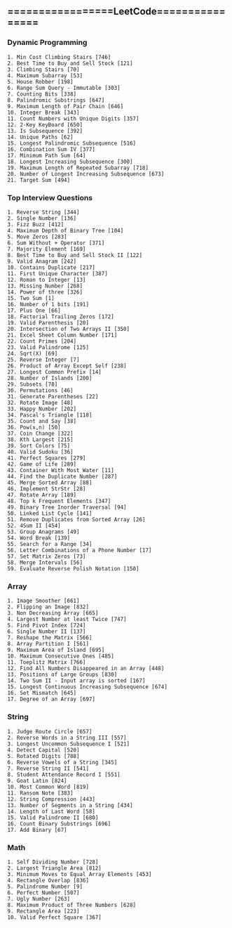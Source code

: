 ## =================LeetCode================

### Dynamic Programming 
	1. Min Cost Climbing Stairs [746]
	2. Best Time to Buy and Sell Stock [121]
	3. Climbing Stairs [70]
	4. Maximum Subarray [53]
	5. House Robber [198]
	6. Range Sum Query - Immutable [303]
	7. Counting Bits [338]
	8. Palindromic Substrings [647]
	9. Maximum Length of Pair Chain [646]
	10. Integer Break [343]
	11. Count Numbers with Unique Digits [357]
	12. 2-Key KeyBoard [650]
	13. Is Subsequence [392]
	14. Unique Paths [62]
	15. Longest Palindromic Subsequence [516]
	16. Combination Sum IV [377]
	17. Minimum Path Sum [64]
	18. Longest Increasing Subsequence [300]
	19. Maximum Length of Repeated Subarray [718]
	20. Number of Longest Increasing Subsequence [673]
	21. Target Sum [494]

### Top Interview Questions
	1. Reverse String [344]
	2. Single Number [136]
	3. Fizz Buzz [412]
	4. Maximum Depth of Binary Tree [104]
	5. Move Zeros [283]
	6. Sum Without + Operator [371]
	7. Majority Element [169]
	8. Best Time to Buy and Sell Stock II [122]
	9. Valid Anagram [242]
	10. Contains Duplicate [217]
	11. First Unique Character [387]
	12. Roman to Integer [13]
	13. Missing Number [268]
	14. Power of three [326]
	15. Two Sum [1]
	16. Number of 1 bits [191]
	17. Plus One [66]
	18. Factorial Trailing Zeros [172]
	19. Valid Parenthesis [20]
	20. Intersection of Two Arrays II [350]
	21. Excel Sheet Column Number [171]
	22. Count Primes [204]
	23. Valid Palindrome [125]
	24. Sqrt(X) [69]
	25. Reverse Integer [7]
	26. Product of Array Except Self [238]
	27. Longest Common Prefix [14]
	28. Number of Islands [200]
	29. Subsets [78]
	30. Permutations [46]
	31. Generate Parentheses [22]
	32. Rotate Image [48]
	33. Happy Number [202]
	34. Pascal's Triangle [118]
	35. Count and Say [38]
	36. Pow(x,n) [50]
	37. Coin Change [322]
	38. Kth Largest [215]
	39. Sort Colors [75]
	40. Valid Sudoku [36]
	41. Perfect Squares [279]
	42. Game of Life [289]
	43. Container With Most Water [11]
	44. Find the Duplicate Number [287]
	45. Merge Sorted Array [88]
	46. Implement StrStr [28]
	47. Rotate Array [189]
	48. Top k Frequent Elements [347]
	49. Binary Tree Inorder Traversal [94]
	50. Linked List Cycle [141]
	51. Remove Duplicates from Sorted Array [26]
	52. 4Sum II [454]
	53. Group Anagrams [49]
	54. Word Break [139]
	55. Search for a Range [34]
	56. Letter Combinations of a Phone Number [17]
	57. Set Matrix Zeros [73]
	58. Merge Intervals [56]
	59. Evaluate Reverse Polish Notation [150]

### Array
	1. Image Smoother [661]
	2. Flipping an Image [832]
	3. Non Decreasing Array [665]
	4. Largest Number at least Twice [747]
	5. Find Pivot Index [724]
	6. Single Number II [137]
	7. Reshape the Matrix [566]
	8. Array Partition I [561]
	9. Maximum Area of Island [695]
	10. Maximum Consecutive Ones [485]
	11. Toeplitz Matrix [766]
	12. Find All Numbers Disappeared in an Array [448]
	13. Positions of Large Groups [830]
	14. Two Sum II - Input array is sorted [167]
	15. Longest Continuous Increasing Subsequence [674]
	16. Set Mismatch [645]
	17. Degree of an Array [697]

### String
	1. Judge Route Circle [657]
	2. Reverse Words in a String III [557]
	3. Longest Uncommon Subsequence I [521]
	4. Detect Capital [520]
	5. Rotated Digits [788]
	6. Reverse Vowels of a String [345]
	7. Reverse String II [541]
	8. Student Attendance Record I [551]
	9. Goat Latin [824]
	10. Most Common Word [819]
	11. Ransom Note [383]
	12. String Compression [443]
	13. Number of Segments in a String [434]
	14. Length of Last Word [58]
	15. Valid Palindrome II [680]
	16. Count Binary Substrings [696]
	17. Add Binary [67]

### Math
	1. Self Dividing Number [728]
	2. Largest Triangle Area [812]
	3. Minimum Moves to Equal Array Elements [453]
	4. Rectangle Overlap [836]
	5. Palindrome Number [9]
	6. Perfect Number [507]
	7. Ugly Number [263]
	8. Maximum Product of Three Numbers [628]
	9. Rectangle Area [223]
	10. Valid Perfect Square [367]
